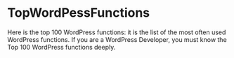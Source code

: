 # TopWordPessFunctions
Here is the top 100 WordPress functions: it is the list of the most often used WordPress functions. If you are a WordPress Developer, you must know the Top 100 WordPress functions deeply.
